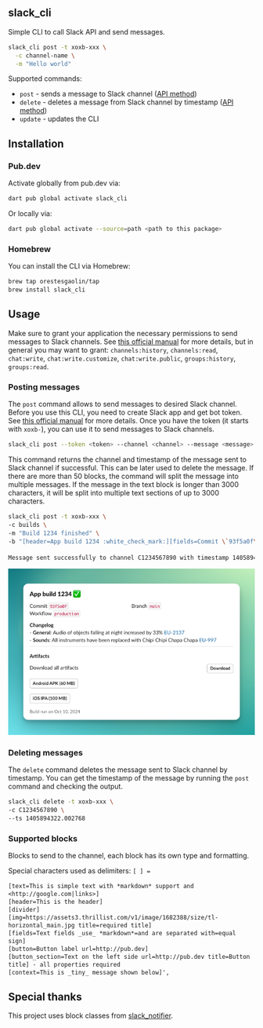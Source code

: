 ## slack_cli

Simple CLI to call Slack API and send messages.

```sh
slack_cli post -t xoxb-xxx \
  -c channel-name \
  -m "Hello world"
```

Supported commands:

- `post` - sends a message to Slack channel ([API method](https://api.slack.com/methods/chat.postMessage))
- `delete` - deletes a message from Slack channel by timestamp ([API method](https://api.slack.com/methods/chat.delete))
- `update` - updates the CLI

## Installation

### Pub.dev

Activate globally from pub.dev via:

```sh
dart pub global activate slack_cli
```

Or locally via:

```sh
dart pub global activate --source=path <path to this package>
```

### Homebrew

You can install the CLI via Homebrew:

```sh
brew tap orestesgaolin/tap
brew install slack_cli
```

## Usage

Make sure to grant your application the necessary permissions to send messages to Slack channels. See [this official manual](https://api.slack.com/scopes) for more details, but in general you may want to grant: `channels:history`, `channels:read`, `chat:write`, `chat:write.customize`, `chat:write.public`, `groups:history`, `groups:read`.

### Posting messages

The `post` command allows to send messages to desired Slack channel. Before you use this CLI, you need to create Slack app and get bot token. See [this official manual](https://api.slack.com/quickstart) for more details. Once you have the token (it starts with `xoxb-`), you can use it to send messages to Slack channels.

```sh
slack_cli post --token <token> --channel <channel> --message <message> --blocks <blocks>
```

This command returns the channel and timestamp of the message sent to Slack channel if successful. This can be later used to delete the message. If there are more than 50 blocks, the command will split the message into multiple messages. If the message in the text block is longer than 3000 characters, it will be split into multiple text sections of up to 3000 characters.

```sh
slack_cli post -t xoxb-xxx \
-c builds \
-m "Build 1234 finished" \
-b "[header=App build 1234 :white_check_mark:][fields=Commit \`93f5a0f\`=Branch \`main\`=Workflow \`production\`][text=*Changelog*\n - *General*: Audio of objects falling at night increased by 33% <https://pub.dev|EU-2137>\n - *Sounds*: All instruments have been replaced with Chipi Chipi Chapa Chapa <https://pub.dev|EU-997>][divider][text=*Artifacts*][button_section=Download all artifacts url=http://pub.dev title=Download][button=Android APK (60 MB) url=http://pub.dev][button=iOS IPA (100 MB) url=http://pub.dev][context=Build run on Oct 10, 2024]"

Message sent successfully to channel C1234567890 with timestamp 1405894322.002768
```

![](example/screenshots/slack_cli_output.png)

### Deleting messages

The `delete` command deletes the message sent to Slack channel by timestamp. You can get the timestamp of the message by running the `post` command and checking the output.

```sh
slack_cli delete -t xoxb-xxx \
-c C1234567890 \
--ts 1405894322.002768
```

### Supported blocks

Blocks to send to the channel, each block has its own type and formatting.

Special characters used as delimiters: `[ ] =`

```
[text=This is simple text with *markdown* support and <http://google.com|links>]
[header=This is the header]
[divider]
[img=https://assets3.thrillist.com/v1/image/1682388/size/tl-horizontal_main.jpg title=required title]
[fields=Text fields _use_ *markdown*=and are separated with=equal sign]
[button=Button label url=http://pub.dev]
[button_section=Text on the left side url=http://pub.dev title=Button title] - all properties required
[context=This is _tiny_ message shown below]',
```

## Special thanks

This project uses block classes from [slack_notifier](https://pub.dev/packages/slack_notifier).
